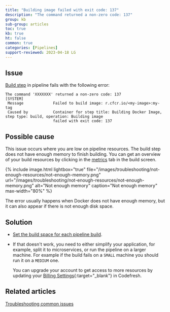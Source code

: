 ```yaml
---
title: "Building image failed with exit code: 137"
description: "The command returned a non-zero code: 137"
group: kb
sub-group: articles
toc: true
kb: true
ht: false
common: true
categories: [Pipelines]
support-reviewed: 2023-04-18 LG
---
```


## Issue

[Build step]({{site.baseurl}}/docs/pipelines/steps/build/) in pipeline fails with the following error:

```shell
The command 'XXXXXXX' returned a non-zero code: 137                                                          
[SYSTEM]                                                                                                                                  
 Message             Failed to build image: r.cfcr.io/<my-image>:my-tag                    
 Caused by           Container for step title: Building Docker Image, step type: build, operation: Building image                         
                     failed with exit code: 137 
```

## Possible cause

This issue occurs where you are low on pipeline resources. The build step does not have enough memory to finish building. You can get an overview of your build resources by clicking in the [metrics]({{site.baseurl}}/docs/pipelines/monitoring-pipelines/#viewing-pipeline-metrics) tab in the build screen.

{% include image.html
lightbox="true"
file="/images/troubleshooting/not-enough-resources/not-enough-memory.png"
url="/images/troubleshooting/not-enough-resources/not-enough-memory.png"
alt="Not enough memory"
caption="Not enough memory"
max-width="80%"
%}

The error usually happens when Docker does not have enough memory, but it can also appear if there is not enough disk space.

## Solution

* [Set the build space for each pipeline build]({{site.baseurl}}/docs/pipelines/pipelines/#build-runtime).
* If that doesn't work, you need to either simplify your application, for example, split it to microservices, or run the pipeline on a larger machine. For example if the build fails on a `SMALL` machine you should run it on a `MEDIUM` one.  
  
  You can upgrade your account to get access to more resources by updating your [Billing Settings](https://g.codefresh.io/account-admin/billing/){:target="\_blank"} in Codefresh.

## Related articles

[Troubleshooting common issues]({{site.baseurl}}/docs/kb/common-issues/)
